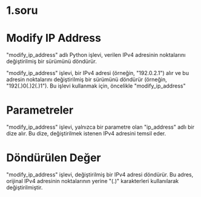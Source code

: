 # 1.soru 
# Modify IP Address
"modify_ip_address" adlı Python işlevi, verilen IPv4 adresinin noktalarını değiştirilmiş bir sürümünü döndürür.

"modify_ip_address" işlevi, bir IPv4 adresi (örneğin, "192.0.2.1") alır ve bu adresin noktalarını değiştirilmiş bir sürümünü döndürür (örneğin, "192(.)0(.)2(.)1"). Bu işlevi kullanmak için, öncelikle "modify_ip_address" 

# Parametreler
"modify_ip_address" işlevi, yalnızca bir parametre olan "ip_address" adlı bir dize alır. Bu dize, değiştirilmek istenen IPv4 adresini temsil eder.

# Döndürülen Değer
"modify_ip_address" işlevi, değiştirilmiş bir IPv4 adresi döndürür. Bu adres, orijinal IPv4 adresinin noktalarının yerine "(.)" karakterleri kullanılarak değiştirilmiştir.
